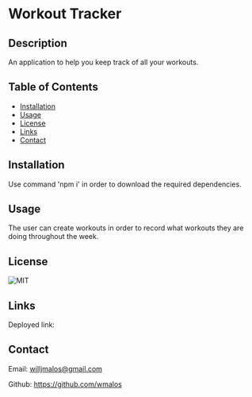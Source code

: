 # Workout Tracker

## Description
An application to help you keep track of all your workouts.

## Table of Contents
- [Installation](#installation)
- [Usage](#usage)
- [License](#license)
- [Links](#links)
- [Contact](#contact)

## Installation
Use command 'npm i' in order to download the required dependencies.

## Usage
The user can create workouts in order to record what workouts they are doing throughout the week.


## License
![MIT](https://img.shields.io/badge/license-MIT-brightgreen)

## Links
Deployed link: 

## Contact
Email: willjmalos@gmail.com

Github: https://github.com/wmalos
